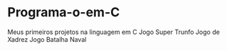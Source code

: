 # Programa-o-em-C
Meus primeiros projetos na linguagem em C
Jogo Super Trunfo
Jogo de Xadrez
Jogo Batalha Naval
